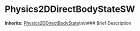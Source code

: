 #  Physics2DDirectBodyStateSW  
**Inherits:** [Physics2DDirectBodyState](class_physics2ddirectbodystate)\\n\\n###  Brief Description  

